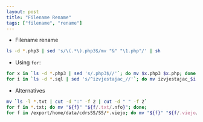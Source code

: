```yaml
---
layout: post
title: "Filename Rename"
tags: ["filename", "rename"]
---
```


- Filename rename

```bash
ls -d *.php3 | sed 's/\(.*\).php3$/mv "&" "\1.php"/' | sh
```

- Using `for`:

```bash
for x in `ls -d *.php3 | sed 's/.php3$//'`; do mv $x.php3 $x.php; done
for i in `ls -d *.sql | sed 's/^izvjestajac_//'`; do mv izvjestajac_$i $i; done
```

- Alternatives

```bash
mv `ls -l *.txt | cut -d ":" -f 2 | cut -d " " -f 2`
for f in *.txt; do mv "${f}" "${f/.txt/.nfo}"; done; 
for f in /export/home/data/cdrsSS/SS/*.viejo; do mv "${f}" "${f/.viejo/}"; done;
```
